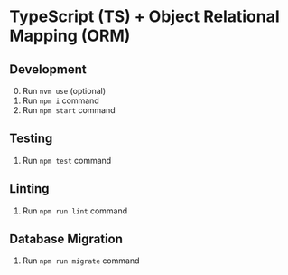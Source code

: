 # TypeScript (TS) + Object Relational Mapping (ORM)

## Development

0. Run `nvm use` (optional)
1. Run `npm i` command
2. Run `npm start` command

## Testing

1. Run `npm test` command

## Linting

1. Run `npm run lint` command

## Database Migration

1. Run `npm run migrate` command
